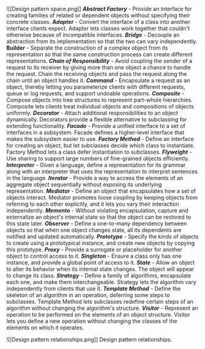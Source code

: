 ![[Design pattern space.png]]
***Abstract Factory*** - Provide an interface for creating families of related or dependent objects without specifying their concrete classes.
***Adapter*** - Convert the interface of a class into another interface clients expect. Adapter lets classes work together that couldn't otherwise because of incompatible interfaces. 
***Bridge*** - Decouple an abstraction from its implementation so that the two can vary independently. **Builder**  - Separate the construction of a complex object from its representation so that the same construction process can create different representations. 
***Chain of Responsibility*** - Avoid coupling the sender of a request to its receiver by giving more than one object a chance to handle the request. Chain the receiving objects and pass the request along the chain until an object handles it. 
***Command*** - Encapsulate a request as an object, thereby letting you parameterize clients with different requests, queue or log requests, and support undoable operations. 
***Composite*** - Compose objects into tree structures to represent part-whole hierarchies. Composite lets clients treat individual objects and compositions of objects uniformly. 
***Decorator*** - Attach additional responsibilities to an object dynamically. Decorators provide a flexible alternative to subclassing for extending functionality. 
***Facade*** - Provide a unified interface to a set of interfaces in a subsystem. Facade defines a higher-level interface that makes the subsystem easier to use.
***Factory Method*** - Define an interface for creating an object, but let subclasses decide which class to instantiate. Factory Method lets a class defer instantiation to subclasses.
***Flyweight*** - Use sharing to support large numbers of fine-grained objects efficiently. 
***Interpreter*** - Given a language, define a representation for its grammar along with an interpreter that uses the representation to interpret sentences in the language. 
***Iterator*** - Provide a way to access the elements of an aggregate object sequentially without exposing its underlying representation. 
***Mediator*** - Define an object that encapsulates how a set of objects interact. Mediator promotes loose coupling by keeping objects from referring to each other explicitly, and it lets you vary their interaction independently. 
***Memento*** - Without violating encapsulation, capture and externalize an object's internal state so that the object can be restored to this state later. 
***Observer*** - Define a one-to-many dependency between objects so that when one object changes state, all its dependents are notified and updated automatically. 
***Prototype*** - Specify the kinds of objects to create using a prototypical instance, and create new objects by copying this prototype.
***Proxy*** - Provide a surrogate or placeholder for another object to control access to it. 
***Singleton*** - Ensure a class only has one instance, and provide a global point of access to it. 
***State*** - Allow an object to alter its behavior when its internal state changes. The object will appear to change its class. 
***Strategy*** - Define a family of algorithms, encapsulate each one, and make them interchangeable. Strategy lets the algorithm vary independently from clients that use it. 
***Template Method*** - Define the skeleton of an algorithm in an operation, deferring some steps to subclasses. Template Method lets subclasses redefine certain steps of an algorithm without changing the algorithm's structure. 
***Visitor*** - Represent an operation to be performed on the elements of an object structure. Visitor lets you define a new operation without changing the classes of the elements on which it operates.


![[Design pattern relationships.png]]
Design pattern relationships.
